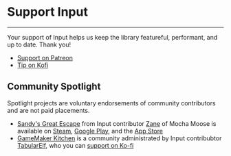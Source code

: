 # Support Input

---

Your support of Input helps us keep the library featureful, performant, and up to date. Thank you!
- [Support on Patreon](https://www.patreon.com/AlynneKeith)
- [Tip on Kofi](https://ko-fi.com/offalynne)

## Community Spotlight

Spotlight projects are voluntary endorsements of community contributors and are not paid placements.

- [Sandy's Great Escape](https://store.steampowered.com/app/2457870/Sandys_Great_Escape/) from Input contributor [Zane](https://github.com/offalynne/Input/pulls?q=is%3Apr+author%3Aarzulo) of Mocha Moose is available on [Steam](https://store.steampowered.com/app/2457870/Sandys_Great_Escape/), [Google Play](https://play.google.com/store/apps/details?id=com.mochamoose.sandysgreatescape), and the [App Store](https://apps.apple.com/ca/app/sandys-great-escape/)
- [GameMaker Kitchen](https://www.gamemakerkitchen.com/) is a community administrated by Input contribubtor [TabularElf](https://github.com/offalynne/Input/pulls?q=is%3Apr+author%3TabularElf), who you can [support on Ko-fi](https://ko-fi.com/TabularElf)
